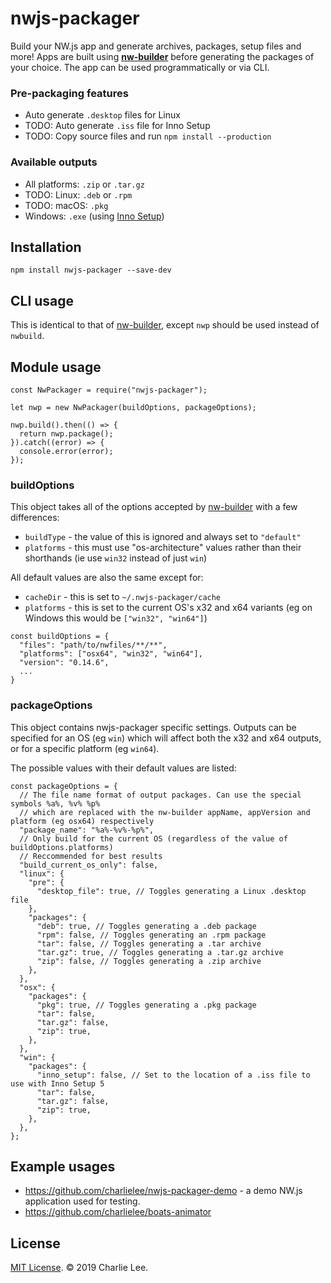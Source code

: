 # nwjs-packager

Build your NW.js app and generate archives, packages, setup files and more! Apps are built using **[nw-builder](https://github.com/nwjs-community/nw-builder)** before generating the packages of your choice. The app can be used programmatically or via CLI.

### Pre-packaging features

* Auto generate `.desktop` files for Linux
* TODO: Auto generate `.iss` file for Inno Setup
* TODO: Copy source files and run `npm install --production`

### Available outputs

* All platforms: `.zip` or `.tar.gz`
* TODO: Linux: `.deb` or `.rpm`
* TODO: macOS: `.pkg`
* Windows: `.exe` (using [Inno Setup](http://www.jrsoftware.org/isinfo.php))

## Installation

`npm install nwjs-packager --save-dev`

## CLI usage

This is identical to that of [nw-builder](https://github.com/nwjs-community/nw-builder), except `nwp` should be used instead of `nwbuild`.

## Module usage

```node
const NwPackager = require("nwjs-packager");

let nwp = new NwPackager(buildOptions, packageOptions);

nwp.build().then(() => {
  return nwp.package();
}).catch((error) => {
  console.error(error);
});
```

### buildOptions

This object takes all of the options accepted by [nw-builder](https://github.com/nwjs-community/nw-builder) with a few differences:

* `buildType` - the value of this is ignored and always set to `"default"`
* `platforms` - this must use "os-architecture" values rather than their shorthands (ie use `win32` instead of just `win`) 

All default values are also the same except for:

* `cacheDir` - this is set to `~/.nwjs-packager/cache`
* `platforms` - this is set to the current OS's x32 and x64 variants (eg on Windows this would be `["win32", "win64"]`)

```node
const buildOptions = {
  "files": "path/to/nwfiles/**/**",
  "platforms": ["osx64", "win32", "win64"],
  "version": "0.14.6",
  ...
}
```

### packageOptions

This object contains nwjs-packager specific settings. Outputs can be specified for an OS (eg `win`) which will affect both the x32 and x64 outputs, or for a specific platform (eg `win64`).

The possible values with their default values are listed:

```node
const packageOptions = {
  // The file name format of output packages. Can use the special symbols %a%, %v% %p%
  // which are replaced with the nw-builder appName, appVersion and platform (eg osx64) respectively
  "package_name": "%a%-%v%-%p%",
  // Only build for the current OS (regardless of the value of buildOptions.platforms)
  // Reccommended for best results
  "build_current_os_only": false,
  "linux": {
    "pre": {
      "desktop_file": true, // Toggles generating a Linux .desktop file
    },
    "packages": {
      "deb": true, // Toggles generating a .deb package
      "rpm": false, // Toggles generating an .rpm package
      "tar": false, // Toggles generating a .tar archive
      "tar.gz": true, // Toggles generating a .tar.gz archive
      "zip": false, // Toggles generating a .zip archive
    },
  },
  "osx": {
    "packages": {
      "pkg": true, // Toggles generating a .pkg package
      "tar": false,
      "tar.gz": false,
      "zip": true,
    },
  },
  "win": {
    "packages": {
      "inno_setup": false, // Set to the location of a .iss file to use with Inno Setup 5
      "tar": false,
      "tar.gz": false,
      "zip": true,
    },
  },
};
```

## Example usages

* https://github.com/charlielee/nwjs-packager-demo - a demo NW.js application used for testing.
* https://github.com/charlielee/boats-animator

## License

[MIT License](https://en.wikipedia.org/wiki/MIT_License). © 2019 Charlie Lee.


